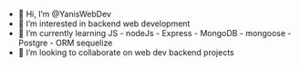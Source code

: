 - 👋 Hi, I’m @YanisWebDev
- 👀 I’m interested in backend web development
- 🌱 I’m currently learning JS - nodeJs - Express - MongoDB - mongoose -Postgre - ORM sequelize
- 💞️ I’m looking to collaborate on web dev backend projects


<!---
YanisWDev/YanisWDev is a ✨ special ✨ repository because its `README.md` (this file) appears on your GitHub profile.
You can click the Preview link to take a look at your changes.
--->
